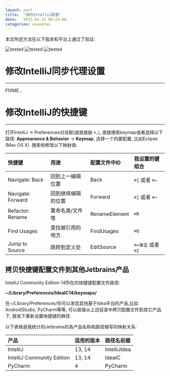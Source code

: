 ```yaml
---
layout: post
title:  "我的IntelliJ配置"
date:   2015-01-21 09:24:00
categories: usenotes
---
```


本文所述方法在以下版本和平台上通过了验证:

![tested](https://img.shields.io/badge/IntelliJ-Communitiy_Edition_14-brightgreen.svg)
![tested](https://img.shields.io/badge/PyCharm-Communitiy_Edition_4-brightgreen.svg)
![tested](https://img.shields.io/badge/Tested_on-Mac_OS_X_10.10-green.svg)

# 修改IntelliJ同步代理设置
---

FIXME...

# 修改IntelliJ的快捷键
---

打开IntelliJ -> Preferences对话框(或直接敲 `⌘,`), 直接搜索keymap或者选择以下路径: **Apprearance & Behavior** -> **Keymap**, 选择一个内置配置, 比如Eclipse (Max OS X). 搜索和修改以下映射值:

| 快捷键 | 用途 | 配置文件中ID | 我设置的键组合|
| :--- | :--- | :--- | :--- |
| Navigate: Back | 回到上一编辑位置 | Back | `⌘[` 或者 `⌘←` |
| Navigate: Forward | 回到继续编辑的位置 | Forward | `⌘]` 或者 `⌘➞` |
| Refactor: Rename | 重命名类/文件等 | RenameElement | `⌘R` |
| Find Usages | 查找被引用的地方 | FindUsages | `⌘U` |
| Jump to Source | 跳转到定义处 | EditSource | `⌘+单击` 或者 `⌘I` |


## 拷贝快捷键配置文件到其他Jetbrains产品

IntelliJ Community Edition 14所在的快捷键配置文件路径:

**~/Library/Preferences/IdeaIC14/keymaps/**

在~/Library/Preferences/你可以发现其他基于Idea平台的产品,比如AndroidStudio, PyCharm等等, 可以直接从上述目录中拷贝配置文件到其它产品下, 就省下重新设置快捷键的麻烦.

以下表格是我统计的Jetbrains的各产品名称和路径缩写的映射关系:

| 产品 | 适用的版本 | 路径名前缀 |
| :--- | :--- | :--- |
| IntelliJ | 13, 14 | IntelliJIdea |
| IntelliJ Community Edition | 13, 14 | IdeaIC |
| PyCharm | 4 | PyCharm |


